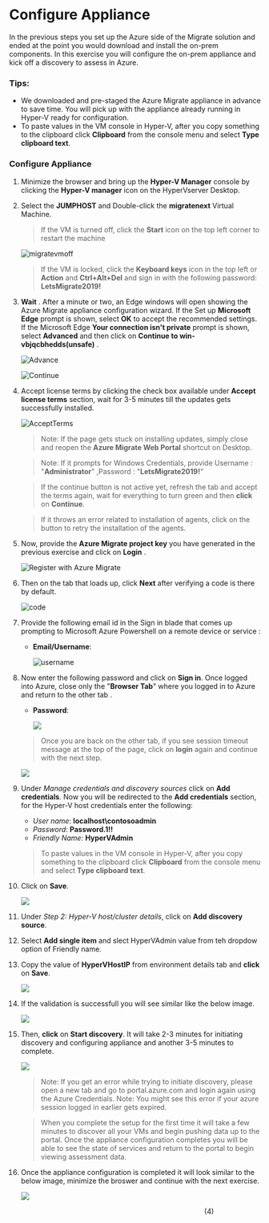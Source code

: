 # Configure Appliance

In the previous steps you set up the Azure side of the Migrate solution and ended at the point you would download and install the on-prem components.  In this exercise you will configure the on-prem appliance and kick off a discovery to assess in Azure.

### Tips:

  * We downloaded and pre-staged the Azure Migrate appliance in advance to save time.  You will pick up with the appliance already running in Hyper-V ready for configuration.
  * To paste values in the VM console in Hyper-V, after you copy something to the clipboard click **Clipboard** from the console menu and select **Type clipboard text**.


### Configure Appliance

1. Minimize the browser and bring up the **Hyper-V Manager** console by clicking the **Hyper-V manager** icon on the HyperVserver Desktop.
1. Select the **JUMPHOST** and Double-click  the **migratenext** Virtual Machine.

	>If the VM is turned off, click the **Start** icon on the top left corner to restart the machine
	
	![migratevmoff](image/migratevmoff.png)
	
	>If the VM is locked, click the **Keyboard keys** icon in the top left or **Action** and **Ctrl+Alt+Del** and sign in with the following password: **LetsMigrate2019!**

1. **Wait** . After a minute or two, an Edge windows will open showing the Azure Migrate appliance configuration wizard. If the Set up **Microsoft Edge** prompt is shown, select **OK** to accept the recommended settings. If the Microsoft Edge **Your connection isn't private** prompt is shown, select **Advanced** and then click on **Continue to win-vbjqcbhedds(unsafe)** .
   
   ![Advance](image/advanced.png)

   ![Continue](image/continueto.png)


1. Accept license terms by clicking the check box available under **Accept license terms** section, wait for 3-5 minutes till the updates gets successfully installed.
	
	![AcceptTerms](image/acceptterms.png)

	>Note: If the page gets stuck on installing updates, simply close and reopen the <strong>Azure Migrate Web Portal</strong> shortcut on Desktop.
	
	>Note: If it prompts for Windows Credentials, provide Username : "**Administrator**" ,Password : "**LetsMigrate2019!**" 
	
	>If the continue button is not active yet, refresh the tab and accept the terms again, wait for everything to turn green and then **click** on **Continue**.
	
	>If it throws an error related to installation of agents, click on the button to retry the installation of the agents.
	 
1. Now, provide the **Azure Migrate project key** you have generated in the previous exercise and click on **Login** .
 
   ![Register with Azure Migrate](image/providemigratekey.png)


1. Then on the tab that loads up, click **Next** after verifying a code is there by default.

	![code](image/code.png)

1. Provide the following email id in the Sign in blade that comes up prompting to Microsoft Azure Powershell on a remote device or service :
   * **Email/Username**: <inject key="AzureAdUserEmail"></inject>
	   
	 ![username](image/azureusername.png)
	 
1. Now enter the following password and click on **Sign in**. Once logged into Azure, close only the "**Browser Tab**" where you logged in to Azure and return to the other tab .
   * **Password**: <inject key="AzureAdUserPassword"></inject>	
   
        ![](image/azurepassword.png)	
   
   >Once you are back on the other tab, if you see session timeout message at the top of the page, click on **login** again and continue with the next step.
   
      ![](image/loginagain.png)
   
1. Under *Manage credentials and discovery sources* click on **Add credentials**. Now you will be redirected to the **Add credentials** section, for the Hyper-V host credentials enter the following:

	* *User name*: **localhost\contosoadmin**
	* *Password*: **Password.1!!**
	* *Friendly Name*: **HyperVAdmin**

	>To paste values in the VM console in Hyper-V, after you copy something to the clipboard click **Clipboard** from the console menu and select **Type clipboard text**. 
    
1. Click on **Save**.
 
   ![](image/addcredentials.png)

1. Under *Step 2: Hyper-V host/cluster details*, click on **Add discovery source**.
1. Select **Add single item** and slect HyperVAdmin value from teh dropdow option of Friendly name.
1. Copy the value of **HyperVHostIP** from environment details tab and **click** on **Save**.

   ![](image/hostvmip02.png)

1. If the validation is successfull you will see similar like the below image.

   ![](image/validationsuccess.png)

1. Then, **click** on **Start discovery**. It will take 2-3 minutes for initiating discovery and configuring appliance and another 3-5 minutes to complete.

   ![](image/startdiscovery.png)
           
	>Note: If you get an error while trying to initiate discovery, please open a new tab and go to portal.azure.com and login again using the Azure Credentials.
	>Note: You might see this error if your azure session logged in earlier gets expired.
	
	>When you complete the setup for the first time it will take a few minutes to discover all your VMs and begin pushing data up to the portal.  Once the appliance configuration completes you will be able to see the state of services and return to the portal to begin viewing assessment data.

1. Once the appliance configuration is completed it will look similar to the below image, minimize the broswer and continue with the next exercise.

   ![](image/discovery.png)

&nbsp;&nbsp;&nbsp;&nbsp;&nbsp;&nbsp;&nbsp;&nbsp;&nbsp;&nbsp;&nbsp;&nbsp;&nbsp;&nbsp;&nbsp;&nbsp;&nbsp;&nbsp;&nbsp;&nbsp;&nbsp;&nbsp;&nbsp;&nbsp;&nbsp;&nbsp;&nbsp;&nbsp;&nbsp;&nbsp;&nbsp;&nbsp;&nbsp;&nbsp;&nbsp;&nbsp;&nbsp;&nbsp;&nbsp;&nbsp;&nbsp;&nbsp;&nbsp;&nbsp;&nbsp;&nbsp;&nbsp;&nbsp;&nbsp;&nbsp;&nbsp;&nbsp;&nbsp;&nbsp;&nbsp;&nbsp;&nbsp;&nbsp;&nbsp;&nbsp;&nbsp;&nbsp;&nbsp;&nbsp;&nbsp;&nbsp;&nbsp;&nbsp;&nbsp;&nbsp;&nbsp;&nbsp;&nbsp;&nbsp;&nbsp;&nbsp;&nbsp;&nbsp;&nbsp;&nbsp;&nbsp;&nbsp;&nbsp;&nbsp;&nbsp;&nbsp;&nbsp;&nbsp;&nbsp;&nbsp;&nbsp;&nbsp;&nbsp;&nbsp;&nbsp;&nbsp;&nbsp;&nbsp;&nbsp;(4)
